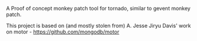 A Proof of concept monkey patch tool for tornado, similar to gevent monkey patch.

This project is based on (and mostly stolen from) A. Jesse Jiryu Davis' work on motor - https://github.com/mongodb/motor
